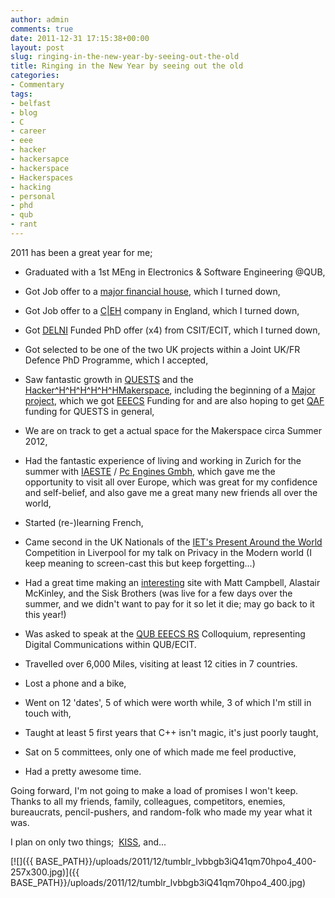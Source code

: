 ```yaml
---
author: admin
comments: true
date: 2011-12-31 17:15:38+00:00
layout: post
slug: ringing-in-the-new-year-by-seeing-out-the-old
title: Ringing in the New Year by seeing out the old
categories:
- Commentary
tags:
- belfast
- blog
- C
- career
- eee
- hacker
- hackersapce
- hackerspace
- Hackerspaces
- hacking
- personal
- phd
- qub
- rant
---
```


2011 has been a great year for me;

	
  * Graduated with a 1st MEng in Electronics & Software Engineering @QUB,

	
  * Got Job offer to a [major financial house](http://lmgtfy.com/?q=sorgan+mtanley), which I turned down,

	
  * Got Job offer to a [C|EH](http://en.wikipedia.org/wiki/Certified_Ethical_Hacker) company in England, which I turned down,

	
  * Got [DELNI](http://www.delni.gov.uk/) Funded PhD offer (x4) from CSIT/ECIT, which I turned down,

	
  * Got selected to be one of the two UK projects within a Joint UK/FR Defence PhD Programme, which I accepted,

	
  * Saw fantastic growth in [QUESTS](http://quests.society.qub.ac.uk/) and the [Hacker^H^H^H^H^H^HMakerspace](http://www.andrewbolster.info/2011/04/why-belfast-needs-a-hackerspace/), including the beginning of a [Major project](http://quests.society.qub.ac.uk/index.php/2011/heliests-eeecs-funding-request-submitted/), which we got [EEECS](http://www.qub.ac.uk/schools/eeecs/) Funding for and are also hoping to get [QAF](http://www.qub.ac.uk/home/Alumni/SupportQueens/DonatingtoQueens/QueensAnnualFund/) funding for QUESTS in general,

	
  * We are on track to get a actual space for the Makerspace circa Summer 2012,

	
  * Had the fantastic experience of living and working in Zurich for the summer with [IAESTE](http://www.iaesteni.org.uk/) / [Pc Engines Gmbh](http://pcengines.ch/), which gave me the opportunity to visit all over Europe, which was great for my confidence and self-belief, and also gave me a great many new friends all over the world,

	
  * Started (re-)learning French,

	
  * Came second in the UK Nationals of the [IET's Present Around the World ](http://conferences.theiet.org/ambition/present-world/index.cfm)Competition in Liverpool for my talk on Privacy in the Modern world (I keep meaning to screen-cast this but keep forgetting...)

	
  * Had a great time making an [interesting](http://so.wouldu.me) site with Matt Campbell, Alastair McKinley, and the Sisk Brothers (was live for a few days over the summer, and we didn't want to pay for it so let it die; may go back to it this year!)

	
  * Was asked to speak at the [QUB EEECS RS](http://www.qub.ac.uk/schools/eeecs/Research/ResearchSociety/) Colloquium, representing Digital Communications within QUB/ECIT.

	
  * Travelled over 6,000 Miles, visiting at least 12 cities in 7 countries.

	
  * Lost a phone and a bike,

	
  * Went on 12 'dates', 5 of which were worth while, 3 of which I'm still in touch with,

	
  * Taught at least 5 first years that C++ isn't magic, it's just poorly taught,

	
  * Sat on 5 committees, only one of which made me feel productive,

	
  * Had a pretty awesome time.

Going forward, I'm not going to make a load of promises I won't keep. Thanks to all my friends, family, colleagues, competitors, enemies, bureaucrats, pencil-pushers, and random-folk who made my year what it was.

I plan on only two things;  [KISS](http://en.wikipedia.org/wiki/KISS_principle), and...

[![]({{ BASE_PATH}}/uploads/2011/12/tumblr_lvbbgb3iQ41qm70hpo4_400-257x300.jpg)]({{ BASE_PATH}}/uploads/2011/12/tumblr_lvbbgb3iQ41qm70hpo4_400.jpg)
